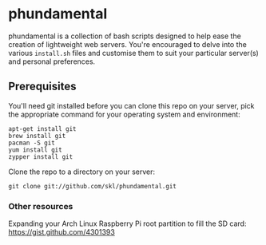 # phundamental

phundamental is a collection of bash scripts designed to help ease the creation of lightweight
web servers. You're encouraged to delve into the various `install.sh` files and customise them
to suit your particular server(s) and personal preferences.

## Prerequisites

You'll need git installed before you can clone this repo on your server, pick the appropriate
command for your operating system and environment:

    apt-get install git
    brew install git
    pacman -S git
    yum install git
    zypper install git

Clone the repo to a directory on your server:

    git clone git://github.com/skl/phundamental.git

### Other resources

Expanding your Arch Linux Raspberry Pi root partition to fill the SD card: https://gist.github.com/4301393
